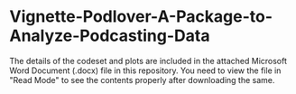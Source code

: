 # Vignette-Podlover-A-Package-to-Analyze-Podcasting-Data

The details of the codeset and plots are included in the attached Microsoft Word Document (.docx) file in this repository. 
You need to view the file in "Read Mode" to see the contents properly after downloading the same.
